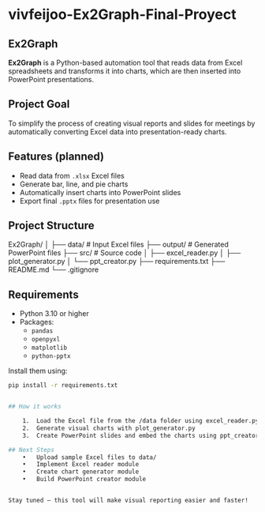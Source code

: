 # vivfeijoo-Ex2Graph-Final-Proyect

## Ex2Graph

**Ex2Graph** is a Python-based automation tool that reads data from Excel spreadsheets and transforms it into charts, which are then inserted into PowerPoint presentations.

## Project Goal

To simplify the process of creating visual reports and slides for meetings by automatically converting Excel data into presentation-ready charts.

##  Features (planned)

- Read data from `.xlsx` Excel files
- Generate bar, line, and pie charts
- Automatically insert charts into PowerPoint slides
- Export final `.pptx` files for presentation use

##  Project Structure

Ex2Graph/
│
├── data/          # Input Excel files
├── output/        # Generated PowerPoint files
├── src/           # Source code
│   ├── excel_reader.py
│   ├── plot_generator.py
│   └── ppt_creator.py
├── requirements.txt
├── README.md
└── .gitignore

##  Requirements

- Python 3.10 or higher
- Packages:
  - `pandas`
  - `openpyxl`
  - `matplotlib`
  - `python-pptx`

Install them using:

```bash
pip install -r requirements.txt


## How it works

	1.	Load the Excel file from the /data folder using excel_reader.py
	2.	Generate visual charts with plot_generator.py
	3.	Create PowerPoint slides and embed the charts using ppt_creator.py

## Next Steps
	•	Upload sample Excel files to data/
	•	Implement Excel reader module
	•	Create chart generator module
	•	Build PowerPoint creator module


Stay tuned — this tool will make visual reporting easier and faster!